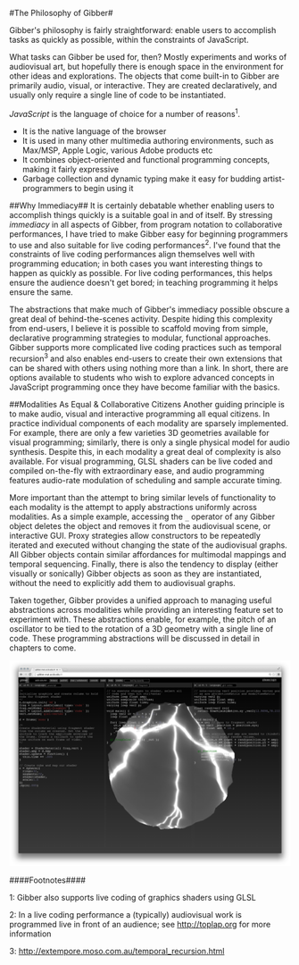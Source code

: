 #The Philosophy of Gibber#

Gibber's philosophy is fairly straightforward: enable users to accomplish tasks as quickly as possible, within the constraints of JavaScript.

What tasks can Gibber be used for, then? Mostly experiments and works of audiovisual art, but hopefully there is enough
space in the environment for other ideas and explorations. The objects that come built-in to Gibber are primarily
audio, visual, or interactive. They are created declaratively, and usually only require a single line of code to be instantiated.

*JavaScript*  is the language of choice for a number of reasons<sup>1</sup>.

- It is the native language of the browser
- It is used in many other multimedia authoring environments, such as Max/MSP, Apple Logic, various Adobe products etc
- It combines object-oriented and functional programming concepts, making it fairly expressive
- Garbage collection and dynamic typing make it easy for budding artist-programmers to begin using it


##Why Immediacy##
It is certainly debatable whether enabling users to accomplish things quickly is a suitable goal in and of itself. By stressing
*immediacy* in all aspects of Gibber, from program notation to collaborative performances, I have tried to make Gibber
easy for beginning programmers to use and also suitable for live coding performances<sup>2</sup>. I've found that the constraints
of live coding performances align themselves well with programming education; in both cases you want interesting things to happen as quickly
as possible. For live coding performances, this helps ensure the audience doesn't get bored; in teaching programming it helps ensure the same.

The abstractions that make much of Gibber's immediacy possible obscure a great deal of behind-the-scenes activity. Despite hiding this
complexity from end-users, I believe it is possible to scaffold moving from simple, declarative programming strategies to modular, functional approaches. Gibber supports more complicated live coding practices such as temporal recursion<sup>3</sup> and also enables end-users to create their own extensions that can be shared
with others using nothing more than a link. In short, there are options available to students who wish to explore advanced concepts in JavaScript programming once they have become familiar with the basics.

##Modalities As Equal & Collaborative Citizens
Another guiding principle is to make audio, visual and interactive programming all equal citizens. In practice individual components of each modality are sparsely implemented. For example, there are only a few varieties 3D geometries available for visual programming; similarly, there is only a single
physical model for audio synthesis. Despite this, in each modality a great deal of complexity is also available. For visual programming, GLSL shaders can be live coded and compiled on-the-fly with extraordinary ease, and audio programming features audio-rate modulation of scheduling and sample accurate timing.

More important than the attempt to bring similar levels of functionality to each modality is the attempt to apply abstractions uniformly across
modalities. As a simple example, accessing the `_` operator of any Gibber object deletes the object and removes it from the audiovisual scene, or interactive GUI. Proxy strategies allow constructors to be repeatedly iterated and executed without changing the state of the audiovisual graphs. All Gibber objects contain similar affordances for multimodal mappings and temporal sequencing. Finally, there is also the tendency to display (either visually or sonically) Gibber objects as soon as they are instantiated, without the need to explicitly add them to audiovisual graphs.

Taken together, Gibber provides a unified approach to managing useful abstractions across modalities while providing an interesting feature set to experiment with. These abstractions enable, for example, the pitch of an oscillator to be tied to the rotation of a 3D geometry with a single line of code. These programming abstractions will be discussed in detail in chapters to come.

![Gibber editor editing fragment and vertex shaders](../images/frag_and_vertex.png)

####Footnotes####

1: Gibber also supports live coding of graphics shaders using GLSL

2: In a live coding performance a (typically)
audiovisual work is programmed live in front of an audience; see http://toplap.org for more information

3: http://extempore.moso.com.au/temporal_recursion.html

